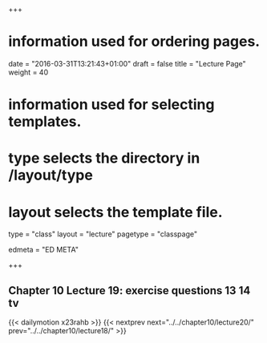 +++
# information used for ordering pages.
date = "2016-03-31T13:21:43+01:00"
draft = false
title = "Lecture Page"
weight = 40

# information used for selecting templates.
# type selects the directory in /layout/type
# layout selects the template file.

type   = "class"
layout = "lecture"
pagetype = "classpage"





edmeta = "ED META"

+++
## Chapter 10 Lecture 19: exercise questions 13 14 tv
{{< dailymotion x23rahb >}}
{{< nextprev next="../../chapter10/lecture20/"     prev="../../chapter10/lecture18/"  >}}

